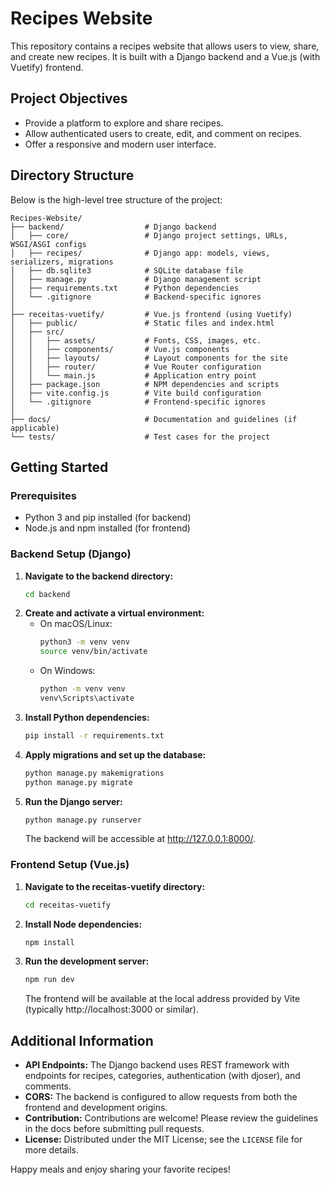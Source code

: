 # Recipes Website

This repository contains a recipes website that allows users to view, share, and create new recipes. It is built with a Django backend and a Vue.js (with Vuetify) frontend.

## Project Objectives
- Provide a platform to explore and share recipes.
- Allow authenticated users to create, edit, and comment on recipes.
- Offer a responsive and modern user interface.

## Directory Structure

Below is the high-level tree structure of the project:

```
Recipes-Website/
├── backend/                  # Django backend
│   ├── core/                 # Django project settings, URLs, WSGI/ASGI configs
│   ├── recipes/              # Django app: models, views, serializers, migrations
│   ├── db.sqlite3            # SQLite database file
│   ├── manage.py             # Django management script
│   ├── requirements.txt      # Python dependencies
│   └── .gitignore            # Backend-specific ignores
│
├── receitas-vuetify/         # Vue.js frontend (using Vuetify)
│   ├── public/               # Static files and index.html
│   ├── src/
│   │   ├── assets/           # Fonts, CSS, images, etc.
│   │   ├── components/       # Vue.js components
│   │   ├── layouts/          # Layout components for the site
│   │   ├── router/           # Vue Router configuration
│   │   └── main.js           # Application entry point
│   ├── package.json          # NPM dependencies and scripts
│   ├── vite.config.js        # Vite build configuration
│   └── .gitignore            # Frontend-specific ignores
│
├── docs/                     # Documentation and guidelines (if applicable)
└── tests/                    # Test cases for the project
```

## Getting Started

### Prerequisites
- Python 3 and pip installed (for backend)
- Node.js and npm installed (for frontend)

### Backend Setup (Django)
1. **Navigate to the backend directory:**
    ```bash
    cd backend
    ```
2. **Create and activate a virtual environment:**
    - On macOS/Linux:
      ```bash
      python3 -m venv venv
      source venv/bin/activate
      ```
    - On Windows:
      ```bash
      python -m venv venv
      venv\Scripts\activate
      ```
3. **Install Python dependencies:**
    ```bash
    pip install -r requirements.txt
    ```
4. **Apply migrations and set up the database:**
    ```bash
    python manage.py makemigrations
    python manage.py migrate
    ```
5. **Run the Django server:**
    ```bash
    python manage.py runserver
    ```
    The backend will be accessible at http://127.0.0.1:8000/.

### Frontend Setup (Vue.js)
1. **Navigate to the receitas-vuetify directory:**
    ```bash
    cd receitas-vuetify
    ```
2. **Install Node dependencies:**
    ```bash
    npm install
    ```
3. **Run the development server:**
    ```bash
    npm run dev
    ```
    The frontend will be available at the local address provided by Vite (typically http://localhost:3000 or similar).

## Additional Information
- **API Endpoints:** The Django backend uses REST framework with endpoints for recipes, categories, authentication (with djoser), and comments.
- **CORS:** The backend is configured to allow requests from both the frontend and development origins.
- **Contribution:** Contributions are welcome! Please review the guidelines in the docs before submitting pull requests.
- **License:** Distributed under the MIT License; see the `LICENSE` file for more details.

Happy meals and enjoy sharing your favorite recipes!